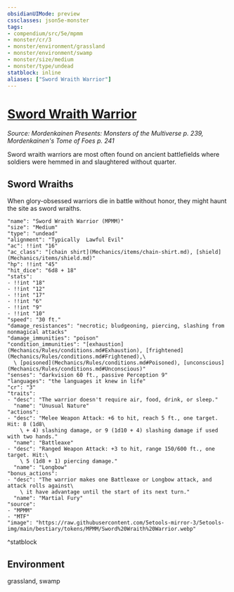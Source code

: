 ```yaml
---
obsidianUIMode: preview
cssclasses: json5e-monster
tags:
- compendium/src/5e/mpmm
- monster/cr/3
- monster/environment/grassland
- monster/environment/swamp
- monster/size/medium
- monster/type/undead
statblock: inline
aliases: ["Sword Wraith Warrior"]
---
```

# [Sword Wraith Warrior](Mechanics\bestiary\undead/sword-wraith-warrior-mpmm.md)
*Source: Mordenkainen Presents: Monsters of the Multiverse p. 239, Mordenkainen's Tome of Foes p. 241*  

Sword wraith warriors are most often found on ancient battlefields where soldiers were hemmed in and slaughtered without quarter.

## Sword Wraiths

When glory-obsessed warriors die in battle without honor, they might haunt the site as sword wraiths.

```statblock
"name": "Sword Wraith Warrior (MPMM)"
"size": "Medium"
"type": "undead"
"alignment": "Typically  Lawful Evil"
"ac": !!int "16"
"ac_class": "[chain shirt](Mechanics/items/chain-shirt.md), [shield](Mechanics/items/shield.md)"
"hp": !!int "45"
"hit_dice": "6d8 + 18"
"stats":
- !!int "18"
- !!int "12"
- !!int "17"
- !!int "6"
- !!int "9"
- !!int "10"
"speed": "30 ft."
"damage_resistances": "necrotic; bludgeoning, piercing, slashing from nonmagical attacks"
"damage_immunities": "poison"
"condition_immunities": "[exhaustion](Mechanics/Rules/conditions.md#Exhaustion), [frightened](Mechanics/Rules/conditions.md#Frightened),\
  \ [poisoned](Mechanics/Rules/conditions.md#Poisoned), [unconscious](Mechanics/Rules/conditions.md#Unconscious)"
"senses": "darkvision 60 ft., passive Perception 9"
"languages": "the languages it knew in life"
"cr": "3"
"traits":
- "desc": "The warrior doesn't require air, food, drink, or sleep."
  "name": "Unusual Nature"
"actions":
- "desc": "Melee Weapon Attack: +6 to hit, reach 5 ft., one target. Hit: 8 (1d8\
    \ + 4) slashing damage, or 9 (1d10 + 4) slashing damage if used with two hands."
  "name": "Battleaxe"
- "desc": "Ranged Weapon Attack: +3 to hit, range 150/600 ft., one target. Hit:\
    \ 5 (1d8 + 1) piercing damage."
  "name": "Longbow"
"bonus_actions":
- "desc": "The warrior makes one Battleaxe or Longbow attack, and attack rolls against\
    \ it have advantage until the start of its next turn."
  "name": "Martial Fury"
"source":
- "MPMM"
- "MTF"
"image": "https://raw.githubusercontent.com/5etools-mirror-3/5etools-img/main/bestiary/tokens/MPMM/Sword%20Wraith%20Warrior.webp"
```
^statblock

## Environment

grassland, swamp